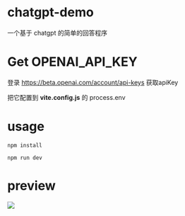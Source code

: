 # chatgpt-demo

一个基于 chatgpt 的简单的回答程序

# Get OPENAI_API_KEY

 登录 https://beta.openai.com/account/api-keys 获取apiKey
 
 把它配置到 **vite.config.js** 的 process.env 
  
 # usage

`npm install`

`npm run dev`

# preview

![](https://blog-img-1252233196.cos.ap-guangzhou.myqcloud.com/1.gif)
